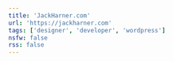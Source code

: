 ```yaml
---
title: 'JackHarner.com'
url: 'https://jackharner.com'
tags: ['designer', 'developer', 'wordpress']
nsfw: false
rss: false
---
```

